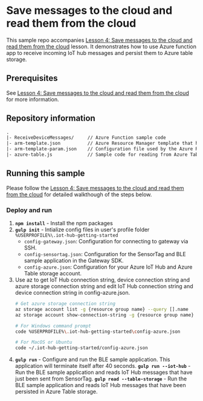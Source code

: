 # Save messages to the cloud and read them from the cloud
This sample repo accompanies [Lesson 4: Save messages to the cloud and read them from the cloud](#) lesson. It demonstrates how to use Azure function app to receive incoming IoT hub messages and persist them to Azure table storage.

## Prerequisites
See [Lesson 4: Save messages to the cloud and read them from the cloud](#) for more information.

## Repository information
``` txt
.
|- ReceiveDeviceMessages/     // Azure Function sample code
|- arm-template.json          // Azure Resource Manager template that has definitation of Azure Function app and storage account
|- arm-template-param.json    // Configuration file used by the Azure Resource Manager template
|- azure-table.js             // Sample code for reading from Azure Table storage
```

## Running this sample
Please follow the [Lesson 4: Save messages to the cloud and read them from the cloud](#) for detailed walkthough of the steps below.

### Deploy and run
1. **`npm install`** - Install the npm packages
2. **`gulp init`** - Intialize config files in user's profile folder `%USERPROFILE%\.iot-hub-getting-started`
    - `config-gateway.json`: Configuration for connecting to gateway via SSH.
    - `config-sensortag.json`: Configuration for the SensorTag and BLE sample application in the Gateway SDK.
    - `config-azure.json`: Configuration for your Azure IoT Hub and Azure Table storage account.
3. Use az to get IoT Hub connection string, device connection string and azure storage connection string and edit IoT Hub connection string and device connection string in config-azure.json.
   ``` bash
   # Get azure storage connection string
   az storage account list -g {resource group name} --query [].name
   az storage account show-connection-string -g {resource group name} -n {storage name}

   # For Windows command prompt
   code %USERPROFILE%\.iot-hub-getting-started\config-azure.json

   # For MacOS or Ubuntu
   code ~/.iot-hub-getting-started/config-azure.json
   ```
4. **`gulp run`** - Configure and run the BLE sample application. This application will terminate itself after 40 seconds.
   **`gulp run --iot-hub`** - Run the BLE sample application and reads IoT Hub messages that have just been sent from SensorTag.
   **`gulp read --table-storage`** - Run the BLE sample application and reads IoT Hub messages that have been persisted in Azure Table storage.
